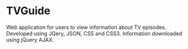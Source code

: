 TVGuide
=======

Web application for users to view information about TV episodes. 
Developed using JQery, JSON, CSS and CSS3. Information downloaded using jQuery AJAX.

